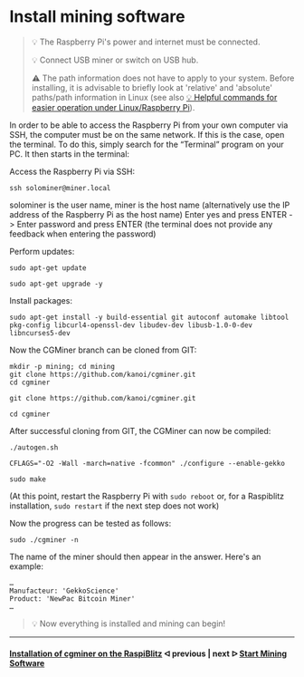 # Install mining software

> :bulb: The Raspberry Pi's power and internet must be connected.
>
> :bulb: Connect USB miner or switch on USB hub.
>
> ⚠️ The path information does not have to apply to your system. Before installing, it is advisable to briefly look at 'relative' and 'absolute' paths/path information in Linux (see also [💡 Helpful commands for easier operation under Linux/Raspberry Pi](LinuxCommands.md)).

In order to be able to access the Raspberry Pi from your own computer via SSH, the computer must be on the same network. If this is the case, open the terminal. To do this, simply search for the “Terminal” program on your PC. It then starts in the terminal:

Access the Raspberry Pi via SSH:

```console
ssh solominer@miner.local
```

solominer is the user name, miner is the host name (alternatively use the IP address of the Raspberry Pi as the host name)
Enter yes and press ENTER -> Enter password and press ENTER
(the terminal does not provide any feedback when entering the password)

Perform updates:

```console
sudo apt-get update 
```

```console 
sudo apt-get upgrade -y
```

Install packages:

```console
sudo apt-get install -y build-essential git autoconf automake libtool pkg-config libcurl4-openssl-dev libudev-dev libusb-1.0-0-dev libncurses5-dev
```

Now the CGMiner branch can be cloned from GIT:

```console
mkdir -p mining; cd mining 
git clone https://github.com/kanoi/cgminer.git
cd cgminer
```

```console
git clone https://github.com/kanoi/cgminer.git
```

```console
cd cgminer
```

After successful cloning from GIT, the CGMiner can now be compiled:

```console
./autogen.sh
```

```console
CFLAGS="-O2 -Wall -march=native -fcommon" ./configure --enable-gekko
```

```console
sudo make
```

(At this point, restart the Raspberry Pi with `sudo reboot` or, for a Raspiblitz installation, `sudo restart` if the next step does not work)

Now the progress can be tested as follows:

```console
sudo ./cgminer -n
```

The name of the miner should then appear in the answer. Here's an example:

```console
…
Manufacteur: 'GekkoScience'
Product: 'NewPac Bitcoin Miner'
…
```

> :bulb: Now everything is installed and mining can begin!

---

#### [Installation of cgminer on the RaspiBlitz](cgminer_on_raspiblitz.md)  ᐊ  previous | next  ᐅ  [Start Mining Software](start_mining.md)
